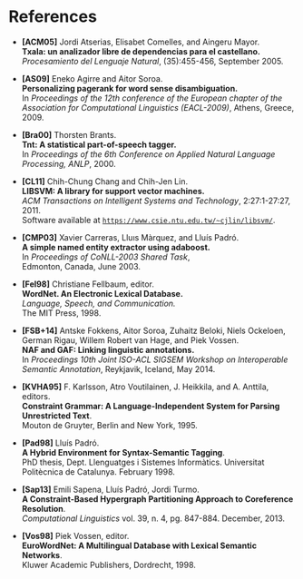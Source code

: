 # References

* __\[ACM05\]__ Jordi Atserias, Elisabet Comelles, and Aingeru Mayor.  
  __Txala: un analizador libre de dependencias para el castellano.__  
  _Procesamiento del Lenguaje Natural_, (35):455-456, September 2005.

* __\[AS09\]__ Eneko Agirre and Aitor Soroa.  
  __Personalizing pagerank for word sense disambiguation.__  
  In _Proceedings of the 12th conference of the European chapter of the Association for Computational Linguistics (EACL-2009)_, Athens, Greece, 2009.

* __\[Bra00\]__ Thorsten Brants.  
  __Tnt: A statistical part-of-speech tagger.__  
  In _Proceedings of the 6th Conference on Applied Natural Language Processing, ANLP_, 2000.

* __\[CL11\]__ Chih-Chung Chang and Chih-Jen Lin.  
  __LIBSVM: A library for support vector machines.__  
  _ACM Transactions on Intelligent Systems and Technology_, 2:27:1-27:27, 2011.  
   Software available at [`https://www.csie.ntu.edu.tw/~cjlin/libsvm/`](https://www.csie.ntu.edu.tw/~cjlin/libsvm/).

* __\[CMP03\]__ Xavier Carreras, Lluıs Màrquez, and Lluís Padró.  
  __A simple named entity extractor using adaboost.__  
  In _Proceedings of CoNLL-2003 Shared Task_,  
  Edmonton, Canada, June 2003.

* __\[Fel98\]__ Christiane Fellbaum, editor.  
  __WordNet. An Electronic Lexical Database.__    
  _Language, Speech, and Communication._  
  The MIT Press, 1998.

* __\[FSB+14\]__ Antske Fokkens, Aitor Soroa, Zuhaitz Beloki, Niels Ockeloen, German Rigau, Willem Robert van Hage, and Piek Vossen.  
  __NAF and GAF: Linking linguistic annotations.__  
  In _Proceedings 10th Joint ISO-ACL SIGSEM Workshop on Interoperable Semantic Annotation_, Reykjavik, Iceland, May 2014.

* __\[KVHA95\]__ F. Karlsson, Atro Voutilainen, J. Heikkila, and A. Anttila, editors.  
  __Constraint Grammar: A Language-Independent System for Parsing Unrestricted Text__.  
  Mouton de Gruyter, Berlin and New York, 1995.

* __\[Pad98\]__ Lluís Padró.  
  __A Hybrid Environment for Syntax-Semantic Tagging__.  
  PhD thesis, Dept. Llenguatges i Sistemes Informàtics. Universitat Politècnica de Catalunya. February 1998. 

* __\[Sap13\]__ Emili Sapena, Lluís Padró, Jordi Turmo.  
  __A Constraint-Based Hypergraph Partitioning Approach to Coreference Resolution__.  
  _Computational Linguistics_ vol. 39, n. 4, pg. 847-884. December, 2013.

* __\[Vos98\]__ Piek Vossen, editor.   
  __EuroWordNet: A Multilingual Database with Lexical Semantic Networks__.   
  Kluwer Academic Publishers, Dordrecht, 1998.

